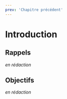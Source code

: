 ```yaml
---
prev: 'Chapitre précédent'
---
```

# Introduction

## Rappels

_en rédaction_

## Objectifs

_en rédaction_
